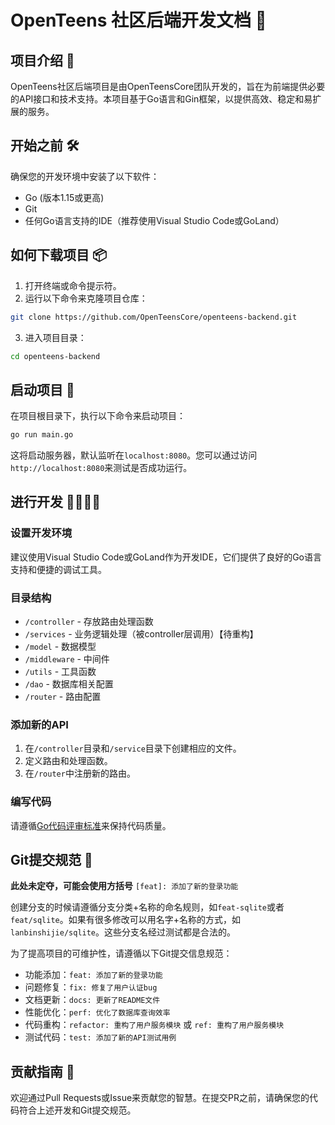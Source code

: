 # OpenTeens 社区后端开发文档 📖

## 项目介绍 🚀

OpenTeens社区后端项目是由OpenTeensCore团队开发的，旨在为前端提供必要的API接口和技术支持。本项目基于Go语言和Gin框架，以提供高效、稳定和易扩展的服务。

## 开始之前 🛠️

确保您的开发环境中安装了以下软件：

- Go (版本1.15或更高)
- Git
- 任何Go语言支持的IDE（推荐使用Visual Studio Code或GoLand）

## 如何下载项目 📦

1. 打开终端或命令提示符。
2. 运行以下命令来克隆项目仓库：

```bash
git clone https://github.com/OpenTeensCore/openteens-backend.git
```

3. 进入项目目录：

```bash
cd openteens-backend
```

## 启动项目 🚀

在项目根目录下，执行以下命令来启动项目：

```bash
go run main.go
```

这将启动服务器，默认监听在`localhost:8080`。您可以通过访问`http://localhost:8080`来测试是否成功运行。

## 进行开发 👨‍💻👩‍💻

### 设置开发环境

建议使用Visual Studio Code或GoLand作为开发IDE，它们提供了良好的Go语言支持和便捷的调试工具。

### 目录结构

- `/controller` - 存放路由处理函数
- `/services` - 业务逻辑处理（被controller层调用）【待重构】
- `/model` - 数据模型
- `/middleware` - 中间件
- `/utils` - 工具函数
- `/dao` - 数据库相关配置
- `/router` - 路由配置

### 添加新的API

1. 在`/controller`目录和`/service`目录下创建相应的文件。
2. 定义路由和处理函数。
3. 在`/router`中注册新的路由。

### 编写代码

请遵循[Go代码评审标准](https://github.com/golang/go/wiki/CodeReviewComments)来保持代码质量。

## Git提交规范 📝

**此处未定夺，可能会使用方括号** `[feat]: 添加了新的登录功能`

创建分支的时候请遵循分支分类+名称的命名规则，如`feat-sqlite`或者`feat/sqlite`。如果有很多修改可以用名字+名称的方式，如`lanbinshijie/sqlite`。这些分支名经过测试都是合法的。

为了提高项目的可维护性，请遵循以下Git提交信息规范：

- 功能添加：`feat: 添加了新的登录功能`
- 问题修复：`fix: 修复了用户认证bug`
- 文档更新：`docs: 更新了README文件`
- 性能优化：`perf: 优化了数据库查询效率`
- 代码重构：`refactor: 重构了用户服务模块` 或 `ref: 重构了用户服务模块`
- 测试代码：`test: 添加了新的API测试用例`

## 贡献指南 🤝

欢迎通过Pull Requests或Issue来贡献您的智慧。在提交PR之前，请确保您的代码符合上述开发和Git提交规范。
